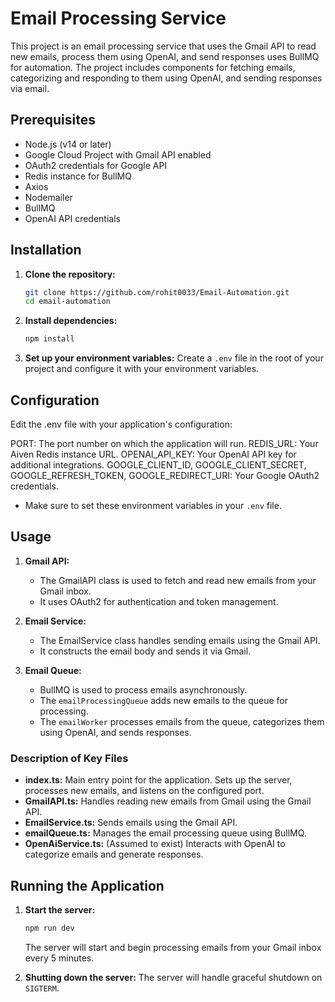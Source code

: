 
# Email Processing Service

This project is an email processing service that uses the Gmail API to read new emails, process them using OpenAI, and send responses uses BullMQ for automation. The project includes components for fetching emails, categorizing and responding to them using OpenAI, and sending responses via email.


## Prerequisites
- Node.js (v14 or later)
- Google Cloud Project with Gmail API enabled
- OAuth2 credentials for Google API
- Redis instance for BullMQ
- Axios
- Nodemailer
- BullMQ
- OpenAI API credentials

## Installation
1. **Clone the repository:**
   ```bash
   git clone https://github.com/rohit0033/Email-Automation.git
   cd email-automation
   ```

2. **Install dependencies:**
   ```bash
   npm install
   ```

3. **Set up your environment variables:**
   Create a `.env` file in the root of your project and configure it with your environment variables.

## Configuration

Edit the .env file with your application's configuration:

PORT: The port number on which the application will run.
REDIS_URL: Your Aiven Redis instance URL.
OPENAI_API_KEY: Your OpenAI API key for additional integrations.
GOOGLE_CLIENT_ID, GOOGLE_CLIENT_SECRET, GOOGLE_REFRESH_TOKEN, GOOGLE_REDIRECT_URI: Your Google OAuth2 credentials.
 - Make sure to set these environment variables in your `.env` file.

## Usage
1. **Gmail API:**
   - The GmailAPI class is used to fetch and read new emails from your Gmail inbox.
   - It uses OAuth2 for authentication and token management.

2. **Email Service:**
   - The EmailService class handles sending emails using the Gmail API.
   - It constructs the email body and sends it via Gmail.

3. **Email Queue:**
   - BullMQ is used to process emails asynchronously.
   - The `emailProcessingQueue` adds new emails to the queue for processing.
   - The `emailWorker` processes emails from the queue, categorizes them using OpenAI, and sends responses.




### Description of Key Files
- **index.ts:** Main entry point for the application. Sets up the server, processes new emails, and listens on the configured port.
- **GmailAPI.ts:** Handles reading new emails from Gmail using the Gmail API.
- **EmailService.ts:** Sends emails using the Gmail API.
- **emailQueue.ts:** Manages the email processing queue using BullMQ.
- **OpenAiService.ts:** (Assumed to exist) Interacts with OpenAI to categorize emails and generate responses.

## Running the Application
1. **Start the server:**
   ```bash
   npm run dev
   ```
   The server will start and begin processing emails from your Gmail inbox every 5 minutes.

2. **Shutting down the server:**
   The server will handle graceful shutdown on `SIGTERM`.


